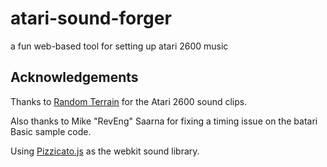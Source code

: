 # atari-sound-forger
a fun web-based tool for setting up atari 2600 music

## Acknowledgements

Thanks to [Random Terrain](https://www.randomterrain.com/) for the Atari 2600 sound clips.

Also thanks to Mike "RevEng" Saarna for fixing a timing issue on the batari Basic sample code.

Using [Pizzicato.js](https://alemangui.github.io/pizzicato/) as the webkit sound library.

